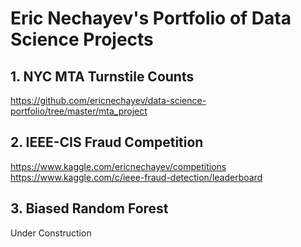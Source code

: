 # Eric Nechayev's Portfolio of Data Science Projects

## 1. NYC MTA Turnstile Counts
https://github.com/ericnechayev/data-science-portfolio/tree/master/mta_project

## 2. IEEE-CIS Fraud Competition
https://www.kaggle.com/ericnechayev/competitions
https://www.kaggle.com/c/ieee-fraud-detection/leaderboard

## 3. Biased Random Forest
Under Construction
